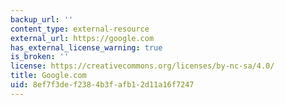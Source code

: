 ```yaml
---
backup_url: ''
content_type: external-resource
external_url: https://google.com
has_external_license_warning: true
is_broken: ''
license: https://creativecommons.org/licenses/by-nc-sa/4.0/
title: Google.com
uid: 8ef7f3de-f238-4b3f-afb1-2d11a16f7247
---
```

